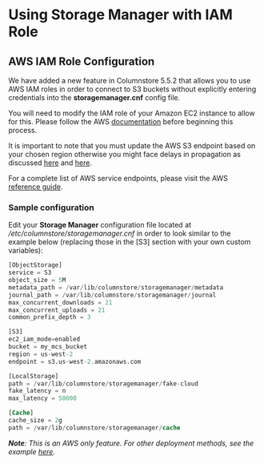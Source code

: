 # Using Storage Manager with IAM Role

## AWS IAM Role Configuration

We have added a new feature in Columnstore 5.5.2 that allows you to use AWS IAM roles in order to connect to S3 buckets without explicitly entering credentials into the <strong>storagemanager.cnf</strong> config file.

You will need to modify the IAM role of your Amazon EC2 instance to allow for this. Please follow the AWS [documentation](https://docs.aws.amazon.com/AWSEC2/latest/UserGuide/iam-roles-for-amazon-ec2.html) before beginning this process.

It is important to note that you must update the AWS S3 endpoint based on your chosen region otherwise you might face delays in propagation as discussed [here](https://forums.aws.amazon.com/thread.jspa?messageID=552808) and [here](https://forums.aws.amazon.com/thread.jspa?messageID=801522).

For a complete list of AWS service endpoints, please visit the AWS  [reference guide](https://docs.aws.amazon.com/general/latest/gr/rande.html).

### Sample configuration

Edit your <strong>Storage Manager</strong> configuration file located at <em>/etc/columnstore/storagemanager.cnf</em> in order to look similar to the example below (replacing those in the [S3] section with your own custom variables):

```sql
[ObjectStorage]
service = S3
object_size = 5M
metadata_path = /var/lib/columnstore/storagemanager/metadata
journal_path = /var/lib/columnstore/storagemanager/journal
max_concurrent_downloads = 21
max_concurrent_uploads = 21
common_prefix_depth = 3

[S3]
ec2_iam_mode=enabled
bucket = my_mcs_bucket
region = us-west-2
endpoint = s3.us-west-2.amazonaws.com

[LocalStorage]
path = /var/lib/columnstore/storagemanager/fake-cloud
fake_latency = n
max_latency = 50000

[Cache]
cache_size = 2g
path = /var/lib/columnstore/storagemanager/cache
```

<em><strong>Note</strong>: This is an AWS only feature. For other deployment methods, see the example [here](/columns-storage-engines-and-plugins/storage-engines/mariadb-columnstore/sample-storagemanagercnf).</em>